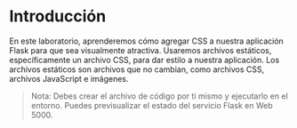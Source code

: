 # Introducción

En este laboratorio, aprenderemos cómo agregar CSS a nuestra aplicación Flask para que sea visualmente atractiva. Usaremos archivos estáticos, específicamente un archivo CSS, para dar estilo a nuestra aplicación. Los archivos estáticos son archivos que no cambian, como archivos CSS, archivos JavaScript e imágenes.

> Nota: Debes crear el archivo de código por ti mismo y ejecutarlo en el entorno. Puedes previsualizar el estado del servicio Flask en Web 5000.
